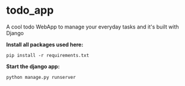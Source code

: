 # todo_app

A cool todo WebApp to manage your everyday tasks and it's built with Django 

<b>Install all packages used here:</b>
```
pip install -r requirements.txt
```
<b>Start the django app: </b>
```
python manage.py runserver
```
